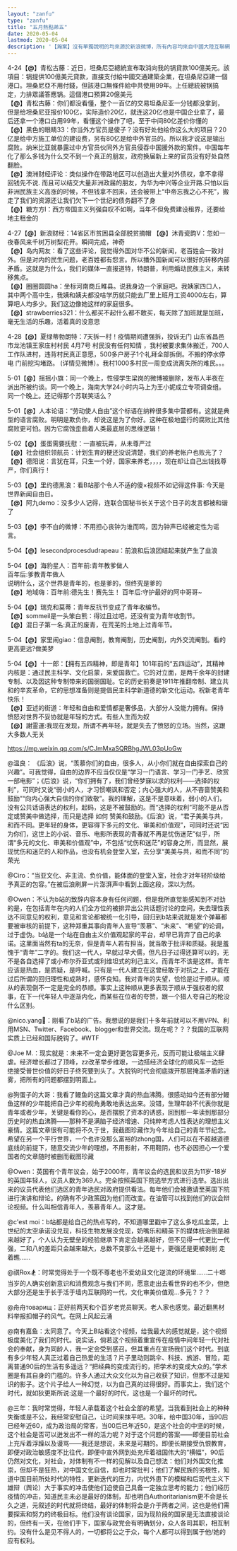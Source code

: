 ```yaml
---
layout: "zanfu"
type: "zanfu"
title: "五月熱點弟五"
date: 2020-05-04
lastmod: 2020-05-04
description: '【瀚案】沒有單獨說明的均來源於新浪微博，所有內容均來自中國大陸互聯網。我們要抵制謠言，不造謠、不信謠、不傳謠，學習正確模範，批判錯誤典型，堅決抵制境外勢力滲透，營造天朗气清的網絡環境。在以習近平爲核心的黨中央堅強領導下，奪取全面建設小康社會的偉大勝利！'
---
```


4-24【**@**】青松古藤：近日，坦桑尼亞總統宣布取消向我的锅貸款100億美元。該項目：锅提供100億美元貸款，直接支付給中國交通建築企業，在坦桑尼亞建一個港口。坦桑尼亞不用付錢，但該港口無條件給中共使用99年。上任總統被锅搞定，力排眾議答應锅。這個港口預算20億美元    
【**@**】青松古藤：你们都没看懂，整个一百亿的交易坦桑尼亚一分钱都没拿到，但是给坦桑尼亚报价100亿，实际造价20亿，就连这20亿也是中国企业拿了，最后还拿一个港口白用99年，看懂这个操作了吧，至于中间80亿差价你懂的   
【**@**】黑色的眼睛33：你当外方官员是傻子？没有好处他给你这么大的项目？20亿是给中方施工单位的建设费，另有80亿是给中外官员的。所以我才说这是输出腐败。纳米比亚就暴露过中方官员伙同外方官员侵吞中国援外款的案件。中国每年化了那么多钱为什么交不到一个真正的朋友，政府换届新上来的官员没有好处自然翻脸。    
【**@**】澳洲财经评论：类似操作在带路地区可以创造出大量对外债权，拿不拿得回钱先不说. 而且可以结交大量非洲政届的朋友，为华为中兴等企业开路.只怕以后非洲民族主义高涨的时候，不但钱拿不回来，还会被带上“中帝忘我之心不死”，搬走了我们的资源还让我们欠下一个世纪的债务翻不了身   
【**@**】糖方方I：西方帝国主义列强自叹不如啊，当年不但免费建设租界，还要给地主租金的

4-27【**@**】新浪财经：14省区市贫困县全部脱贫摘帽
【**@**】沐青瓷韵V：忽如一夜春风来千树万树梨花开。瞬间完成，神奇   
【**@**】岛内网友：看了这些评论，我觉得外国对华不公的新闻，老百姓会一致对外。但是对内的民生问题，老百姓都有怨言。所以播外国新闻可以很好的转移内部矛盾。这就是为什么，我们的媒体一直报道特，特朗普，利用煽动民族主义，来转移焦点。    
【**@**】圈圈圆圆ha：坐标河南商丘睢县。说我身边一个家庭吧。我姨家四口人，其中两个高中生，我姨和姨夫都没啥学历就只能去厂里上班月工资4000左右，算算吧人均多少。我们这边像她这样的家庭很多。    
【**@**】strawberries321：什么都买不起什么都不敢买，每天除了加班就是加班，毫无生活的乐趣，活着真的没意思

4-28【**@**】夏绿蒂勃朗特：7天拆一村！疫情期间遭强拆，投诉无门 山东省昌邑市龙池镇王家庄村村民  4月7号 村民没有任何知情 ，我村被要求集体搬迁，700人工作队进村，违背村民真正意愿，500多户房子1个礼拜全部拆倒。不搬的停水停电 门前挖沟堵路。 (详情见微博）。我村1000多村民一周变成流离失所的难民。。。

5-01【**@**】摇摇小旗：同一个晚上，性侵学生梁岗的微博被删除，发布人半夜在派出所被约谈。同一个晚上，海南大学24小时内马上为王小妮成立专项调查组。同一个晚上。还记得那个苏联笑话么？ 

5-01【**@**】人本论语：“劳动使人自由”这个标语在纳粹很多集中营都有。这就是典型的语言腐败。明明是欺负你，却说这是为了你好。这种在极地盛行的腐败比其他腐败更可怕。因为它腐蚀歪曲着人类最底层的思维逻辑！ 

5-02【**@**】蛋蛋需要抚慰：一直被玩弄，从未尊严过   
【**@**】社会组织领航员：计划生育的梗还没说清楚，我们的养老帐户也败光了？   
【**@**】德阳说：言犹在耳，只生一个好，国家来养老，，，，现在却让自己出钱找尊严，你们真行！

5-03【**@**】里约德黑浪：看B站那个令人不适的傻×视频不如记得这件事: 今天是世界新闻自由日。    
【**@**】阿九demo：没多少人记得，连联合国秘书长关于这个日子的发言都被和谐了

5-03【**@**】李不白的微博：不用担心丧钟为谁而鸣，因为钟声已经被定性为谣言。    

5-04【**@**】lesecondprocesdudrapeau：前浪和后浪团结起来就产生了韭浪

5-04【**@**】海豹星人：百年前:青年教爹做人   
百年后:爹教青年做人  
说明什么，这个世界是青年的，也是爹的，但终究是爹的     
【**@**】地域嗨：百年前:德先生！赛先生！ 百年后:守护最好的阿中哥哥~

5-04【**@**】瑞克和莫蒂：青年反抗节变成了青年收编节。   
【**@**】sommeil是一头笨白熊：得过且过吧，还没有变为青年收割节。   
【**@**】混日子第一名:真正的废青，在荒芜的土地上过青年节。

5-04【**@**】家里闹giao：信息阉割，教育阉割，历史阉割，内外交流阉割。看的更高更远?做美梦

5-04【**@**】十一郎：【拥有五四精神，即是青年】101年前的“五四运动”，其精神内核是：通过民主科学、文化启蒙，来爱国救亡。它的对立面，是两千余年的封建专制、以及因这种专制带来的国弱国耻。它的历史前奏是1911年推翻帝制、建立共和的辛亥革命，它的思想准备则是提倡民主科学新道德的新文化运动。祝新老青年快乐！     
【**@**】亚述的街道：年轻和自由和爱情都是奢侈品，大部分人没能力拥有。保持愤怒对世界不妥协就是年轻的方式。有些人生而为奴       
【**@**】謝霊運:我现在发现，所谓不再年轻，就是失去了愤怒的立场。当然，这跟大多数人无关

https://mp.weixin.qq.com/s/CJmMxaSQRBhgJWL03pUoGw

@温良： 《后浪》说，“羡慕你们的自由，很多人，从小你们就在自由探索自己的兴趣”。可我觉得，自由的边界不应当仅仅是“学习一门语言、学习一门手艺、欣赏一部电影”；《后浪》说，“你们拥有了，我们曾经梦寐以求的权利——选择的权利”，可同时又说“弱小的人，才习惯嘲讽和否定；内心强大的人，从不吝啬赞美和鼓励”“向内心强大自信的你们致敬”。我的理解，这是不是意味着，弱小的人们，没有公共话语表达的权利，起码，这是不被鼓励的。而“选择的权利”可能不是从否定或赞美中做选择，而只是选择 如何 赞美和鼓励。《后浪》说，“君子美美与共，和而不同。更年轻的身体，更容得下多元的文化、审美和价值观”，可同时还说“因为你们，这世上的小说、音乐、电影所表现的青春就不再是忧伤迷茫”似乎，所谓“多元的文化、审美和价值观”中，不包括“忧伤和迷茫”的容身之所，而显然，展现忧伤和迷茫的人和作品，也没有机会登堂入室，去分享“美美与共，和而不同”的荣光

@Ciro：“当亚文化、非主流、负价值，能体面的登堂入室，社会才对年轻阶级给予真正的包容。”在被后浪刷屏一片澎湃声中看到上面这段，深以为然。

@Owen：不认为b站的致辞内容本身有任何问题，但是我所直觉能感知到不对劲的是，在包括青年在内的人们全方位的被排异出公共话题讨论的空间，失去理性表达不同意见的权利，意见和言论都被统一化引导，回归到b站来说就是发个弹幕都要被审核的前提下，这种郑重其事向青年人宣导“羡慕”、“未来”、“希望”的论调，过于虚伪。b站是一个站在自由主义价值观起家的平台，却早已背弃了自己的承诺。这里面当然有ta的无奈，但是青年人若有担当，就当敢于批评和质疑。我是羞愧于“青年”二字的。我们这一代人，早就过早犬儒，但凡日子过得还算可以的，无不是各自选择了或小布尔乔亚式或利维坦式的利己主义。而青年不该是这样。青年应该是热血，是质疑，是呼喊。只有是一代人建立在这曾经敢于对抗之上，才能在过后所谓的回归理性和成熟时，感怀良知。我对青年的失望，恰恰是过于顺从。顺从的表现倒不一定是完全的恭顺。事实上这种顺从更多表现于顺从于强权者的叙事，在下一代年轻人中逐渐内化，而某些在位者的夸赞，跟一个猎人夸自己的枪没什么区别。

@nico.yang🖖：刚看了b站的广告。我想说的是我们十多年前就可以不用VPN、利用MSN、Twitter、Facebook、blogger和世界交流。现在呢？？？我国的互联网实质上已经和国际脱钩了。#WTF		

@Joe M.：现实就是：未来不一定会更好更包容更多元，反而可能让极端主义肆虐。经济增长都过了顶峰，zz改革举步维艰，一边搭经济全球化的顺风车一边拒绝接受普世价值的好日子终究要到头了。大脱钩时代会彻底拨开那层掩盖矛盾的迷雾，把所有的问题都摆到明面上。

@狗蛋子的大哥：我看了鳗鱼的这篇文章才真的热血沸腾。很感动如今还有部分鳗鱼这样的少年能把自己少年的视角勇敢地表达出来。没错，生理年龄不代表你就是青年或者少年，关键是看你的心，是否摆脱了资本的诱惑，回到那一年读到那部分历史时的热血沸腾——那种不是满脑子经济增速、只纯粹考虑人性表达的理想主义豪情。这篇文章很有可能将不久于世，我截图珍藏作为今年给自己的青年节纪念。希望在另一个平行世界，一个也许没那么富裕的zhong国，人们可以在不超越道德底线的前提下，随意交流少年的理想，不用影射，不用鞋阴，也不必因担心一个爱国者的文章随时被删而截图珍藏

@Owen：英国有个青年议会，始于2000年，青年议会的选民和议员为11岁-18岁的英国年轻人，议员人数为369人。完全按照英国下院选举方式进行选举。选出出来的议员代表他们选区的青年选民对政府提供看法。每年他们会被邀请至英国下院进行演讲和辩论。的确有不少政策因为他们而改变。在油管可以找到他们的议会辩论视频。什么叫相信青年人，羡慕青年人。这才是。

@c'est moi：b站都是给自己的热点写的，不知道哪里戳中了这么多吃瓜韭菜，上世纪的太空承诺没兑现，科技生物发展没兑现，奶嘴乐和精英下的媒体统治倒是越来越好了，个人认为无壁垒的经验继承下肯定会越来越好，但不见得一代更比一代强，二和八的差距只会越来越大，总数不变那么十还是十，更强还是更被剥削 走着瞧……


@祺Rox🏂：时常觉得处于一个既不尊老也不爱幼且文化逆流的环境里……二十啷当岁的人确实创新意识和消费观念与我们不同，愿意走出去看世界的也不少，但绝大部分还是生于长于活于墙内互联网的一代，文化审美价值观…多元？？？

@舟舟товарищ：正好前两天和个百岁老党员聊天。老人家也感觉。最近翻黑材料举报扣帽子的风气。在网上风起云涌

@南有嘉鱼：太同意了。今天上B站看这个视频，给我最大的感觉就是，这个视频极度美化了我们的时代。说实话，倘若这个视频着重宣传在疫情中间年轻一代对社会的奉献，身为同龄人，我一定会受到感召。但其重点在宣扬我们这个时代。到底有多少年轻人真正过着自己热爱的生活？片子里动则跳伞、科技、旅游、冒险，距离普通90后的生活有多遥远？“把经典的变成流行的，把学术的变成大众的。”学术圈是有其自身的门槛的。许多人通过大众文化以为自己收获了知识，但那不过是知识的影子。这个片子给人一种幻觉，以为自己真的过得很好。而事实上，我们这个时代，就如狄更斯所说:这是一个最好的时代，这也是一个最坏的时代。

@三年：我时常觉得，年轻人承载着这个社会全部的希望。当我看到社会上的种种失衡或是不公，我经常安慰自己，让时间来抹平吧。30年，给中国30年，当90后已经年近60，成为政治局的常客，当00后已年近50，是这个社会的中坚的时候，这个社会是否可以迸发出不一样的活力呢？对于这个问题的答案——即便目前社会上充斥着浮躁以及谩骂——我还是想说，未来是可期的。即便长期接受仇恨教育，即便对政治敏感度不比往代，即便中宣外网到处充斥着祖国伟大的“横幅”，90后仍然对文化，对社会，对体制有不一样的见解以及自己想法：他们对外国文化推崇，但却不是狂热，对中国文化自信，却也时常批判；他们了解民族的劣根性，知道中国目前所处时代的特性，更新迭代的压力，内忧外患下的模糊和后现代主义下雄辩（舆论）大于事实的冲击使他们迫使自己具备一定独立思考的能力；他们经历疫情的冲击，知道民主未必是最好的体制，却也明白Authoritarianism更不会是长久之道，元叙述的时代就将终结，最好的体制将会是介于两者之间，这也是他们需要探索和努力的终极目标。他们没有谈论国家，因为现阶段的国家是无法直接谈论的，但终有一天，在他们手下，国家与政党会有明确划分，众人各司其职，相互制约。没有什么是见不得人的，一切都将公之于众，每个人都可以得到属于他/她的应有权利。